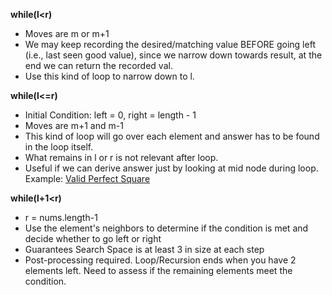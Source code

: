 **while(l<r)**

- Moves are m or m+1
- We may keep recording the desired/matching value BEFORE going left (i.e., last seen good value), since we narrow down towards result, at the end we can return the recorded val.
- Use this kind of loop to narrow down to l.

**while(l<=r)**

- Initial Condition: left = 0, right = length - 1
- Moves are m+1 and m-1
- This kind of loop will go over each element and answer has to be found in the loop itself.
- What remains in l or r is not relevant after loop.
- Useful if we can derive answer just by looking at mid node during loop. Example: [Valid Perfect Square](https://leetcode.com/problems/valid-perfect-square/)

**while(l+1<r)**

- r = nums.length-1
- Use the element's neighbors to determine if the condition is met and decide whether to go left or right
- Guarantees Search Space is at least 3 in size at each step
- Post-processing required. Loop/Recursion ends when you have 2 elements left. Need to assess if the remaining elements meet the condition.
